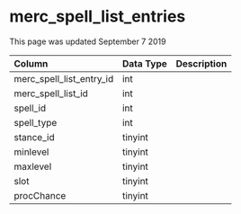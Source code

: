 # merc\_spell\_list\_entries

This page was updated September 7 2019

| Column | Data Type | Description |
| :--- | :--- | :--- |
| merc\_spell\_list\_entry\_id | int |  |
| merc\_spell\_list\_id | int |  |
| spell\_id | int |  |
| spell\_type | int |  |
| stance\_id | tinyint |  |
| minlevel | tinyint |  |
| maxlevel | tinyint |  |
| slot | tinyint |  |
| procChance | tinyint |  |

